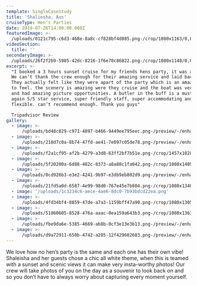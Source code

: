 ```yaml
---
template: SingleCaseStudy
title: 'Shaliesha, Aus'
cruiseType: Hen's Parties
date: 2019-07-26T14:00:00.000Z
featuredImage: >-
  /uploads/0121c795-c6d3-468e-8a8c-cf828bf4d085.png-/crop/1080x1163/0,0/-/preview/-/enhance/15/
videoSection:
  title: ''
secondaryImage: >-
  /uploads/26f2f2b9-5985-42dc-8216-1f6e70c86822.png-/crop/1080x1148/0,0/-/preview/-/enhance/27/
excerpt: >-
  "I booked a 3 hours sunset cruise for my friends hens party, it was amazing.
  We can’t thank the crew enough for their amazing service and laid back nature.
  They actually felt like they were apart of the party which is an amazing way
  to feel. the scenery is amazing were they cruise and the boat was very clean
  and had amazing picture opportunities. A butler in the buff is a must. Once
  again 5/5 star service, super friendly staff, super accommodating and
  flexible. can’t recommend enough. Thank you guys" 

  Tripadvisor Review
gallery:
  - image: >-
      /uploads/bd48c029-c971-4897-b466-9449ee795eec.png-/preview/-/enhance/17/
  - image: >-
      /uploads/218d7c0a-8b74-47fd-ae41-7e097c05de78.png-/preview/-/enhance/30/
  - image: >-
      /uploads/f2a1cf95-af2b-4279-a3d8-63ff2bf7b51e.png-/crop/1457x1028/47,8/-/preview/-/enhance/14/
  - image: >-
      /uploads/5f20200a-6d88-482c-8373-a8a88c1fa042.png-/crop/1080x1405/0,0/-/preview/-/enhance/30/
  - image: >-
      /uploads/0cd926b3-e3e2-4241-9b97-e3db9eb802d9.png-/preview/-/enhance/28/
  - image: >-
      /uploads/21fd5a0d-6587-4e99-98d0-767e45e7b804.png-/crop/1080x1340/0,0/-/preview/
  - image: '/uploads/1c3234c6-aece-4ae6-8dc0-7b93bdcd22ea.png'
  - image: >-
      /uploads/4fd34bf4-8859-47de-a7a3-1159bff47a90.png-/crop/1080x1305/0,0/-/preview/-/enhance/8/
  - image: >-
      /uploads/51860605-8528-476a-aaac-0ea159a643b3.png-/crop/1080x1363/0,0/-/preview/-/enhance/5/
  - image: >-
      /uploads/fbe9da6e-5385-4669-ab8b-0cf3e13e3b13.png-/preview/-/enhance/7/
  - image: >-
      /uploads/d9a72911-650b-4742-a285-12f429602683.png-/preview/-/enhance/17/
---
```

We love how no hen’s party is the same and each one has their own vibe! Shaleisha and her guests chose a chic all white theme, when this is teamed with a sunset and scenic views it can make very insta-worthy photos! Our crew will take photos of you on the day as a souvenir to look back on and so you don’t have to always worry about capturing every moment yourself.
